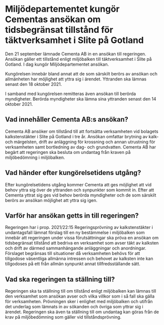 # Miljödepartementet kungör Cementas ansökan om tidsbegränsat tillstånd för täktverksamhet i Slite på Gotland

Den 21 september lämnade Cementa AB in en ansökan till regeringen. Ansökan gäller ett tillstånd enligt miljöbalken till täktverksamhet i Slite på Gotland. I dag kungör Miljödepartementet ansökan.


Kungörelsen innebär bland annat att de som särskilt berörs av ansökan och allmänheten har möjlighet att yttra sig i ärendet. Yttranden ska lämnas senast den 18 oktober 2021\.

I samband med kungörelsen remitteras även ansökan till berörda myndigheter. Berörda myndigheter ska lämna sina yttranden senast den 14 oktober 2021\.

## Vad innehåller Cementa AB:s ansökan?

Cementa AB ansöker om tillstånd till att fortsätta verksamheten vid bolagets kalkstenstäkter i Slite på Gotland i tre år. Ansökan omfattar brytning av kalk\- och märgelsten, drift av anläggning för krossning och annan utrustning för verksamheten samt bortledning av dag\- och grundvatten. Cementa AB har begärt att regeringen ska besluta om undantag från kraven på miljöbedömning i miljöbalken.

## Vad händer efter kungörelsetidens utgång?

Efter kungörelsetidens utgång kommer Cementa att ges möjlighet att vid behov yttra sig över de yttranden och synpunkter som kommit in. Efter att Cementa yttrat sig ges vid behov berörda myndigheter och de som särskilt berörs av ansökan möjlighet att yttra sig igen.

## Varför har ansökan getts in till regeringen?

Regeringen har i prop. 2021/22:15 Regeringsprövning av kalkstenstäkter i undantagsfall lämnat förslag till en ny bestämmelse i miljöbalken som innebär att regeringen under vissa förutsättningar ska pröva en ansökan om tidsbegränsat tillstånd att bedriva en verksamhet som avser täkt av kalksten och drift av därmed sammanhängande anläggningar och anordningar. Förslaget begränsas till situationer då verksamheten behövs för att tillgodose väsentliga allmänna intressen och behovet av kalksten inte kan tillgodoses på ett från allmän synpunkt annat tillfredsställande sätt.

## Vad ska regeringen ta ställning till?

Regeringen ska ta ställning till om tillstånd enligt miljöbalken kan lämnas till den verksamhet som ansökan avser och vilka villkor som i så fall ska gälla för verksamheten. Prövningen sker i enlighet med miljöbalken och utifrån det underlag som lämnats in av sökanden och övriga som yttrar sig i ärendet. Regeringen ska även ta ställning till om undantag kan göras från de krav på miljöbedömning som gäller vid tillståndsprövning.
